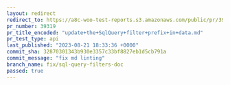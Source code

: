 ```yaml
---
layout: redirect
redirect_to: https://a8c-woo-test-reports.s3.amazonaws.com/public/pr/39319/api/index.html
pr_number: 39319
pr_title_encoded: "update+the+SqlQuery+filter+prefix+in+data.md"
pr_test_type: api
last_published: "2023-08-21 18:33:36 +0000"
commit_sha: 32870301343b930e3357c33bf8827eb1d5cb791a
commit_message: "fix md linting"
branch_name: fix/sql-query-filters-doc
passed: true
---
```

